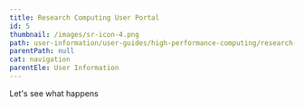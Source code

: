 ```yaml
---
title: Research Computing User Portal
id: 5
thumbnail: /images/sr-icon-4.png
path: user-information/user-guides/high-performance-computing/research-computing-user-portal
parentPath: null
cat: navigation
parentEle: User Information
---
```

Let's see what happens
